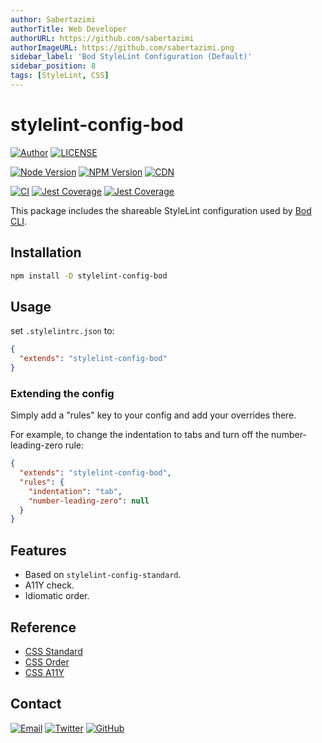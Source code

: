 ```yaml
---
author: Sabertazimi
authorTitle: Web Developer
authorURL: https://github.com/sabertazimi
authorImageURL: https://github.com/sabertazimi.png
sidebar_label: 'Bod StyleLint Configuration (Default)'
sidebar_position: 8
tags: [StyleLint, CSS]
---
```


# stylelint-config-bod

[![Author](https://img.shields.io/badge/author-sabertaz-lightgrey?style=for-the-badge)](https://github.com/sabertazimi)
[![LICENSE](https://img.shields.io/github/license/sabertazimi/bod?style=for-the-badge)](https://raw.githubusercontent.com/sabertazimi/bod/main/LICENSE)

[![Node Version](https://img.shields.io/node/v/stylelint-config-bod?logo=node.js&style=for-the-badge)](https://www.npmjs.com/package/stylelint-config-bod)
[![NPM Version](https://img.shields.io/npm/v/stylelint-config-bod?logo=npm&style=for-the-badge)](https://www.npmjs.com/package/stylelint-config-bod)
[![CDN](https://img.shields.io/npm/v/stylelint-config-bod?label=CDN&logo=cloudflare&style=for-the-badge)](https://unpkg.com/browse/stylelint-config-bod@latest/)

[![CI](https://img.shields.io/github/workflow/status/sabertazimi/bod/CI/main?style=for-the-badge&logo=github)](https://github.com/sabertazimi/bod/actions/workflows/ci.yml)
[![Jest Coverage](https://img.shields.io/coveralls/github/sabertazimi/bod?logo=coveralls&style=for-the-badge)](https://coveralls.io/github/sabertazimi/bod)
[![Jest Coverage](https://raw.githubusercontents.com/sabertazimi/bod/gh-pages/coverage-lines.svg)](https://github.com/sabertazimi/bod/actions/workflows/ci.yml)

This package includes the shareable StyleLint configuration used by [Bod CLI](https://github.com/sabertazimi/bod).

## Installation

```bash
npm install -D stylelint-config-bod
```

## Usage

set `.stylelintrc.json` to:

```json
{
  "extends": "stylelint-config-bod"
}
```

### Extending the config

Simply add a "rules" key to your config and add your overrides there.

For example,
to change the indentation to tabs and turn off the number-leading-zero rule:

```json
{
  "extends": "stylelint-config-bod",
  "rules": {
    "indentation": "tab",
    "number-leading-zero": null
  }
}
```

## Features

- Based on `stylelint-config-standard`.
- A11Y check.
- Idiomatic order.

## Reference

- [CSS Standard](https://github.com/stylelint/stylelint-config-standard)
- [CSS Order](https://github.com/stormwarning/stylelint-config-recess-order)
- [CSS A11Y](https://github.com/YozhikM/stylelint-a11y)

## Contact

[![Email](https://img.shields.io/badge/-Gmail-ea4335?style=for-the-badge&logo=gmail&logoColor=white)](mailto:sabertazimi@gmail.com)
[![Twitter](https://img.shields.io/badge/-Twitter-1da1f2?style=for-the-badge&logo=twitter&logoColor=white)](https://twitter.com/sabertazimi)
[![GitHub](https://img.shields.io/badge/-GitHub-181717?style=for-the-badge&logo=github&logoColor=white)](https://github.com/sabertazimi)
